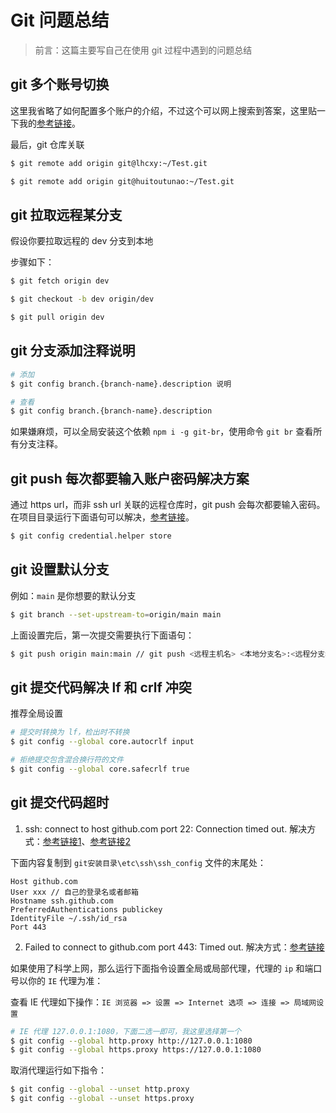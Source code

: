 # Git 问题总结

> 前言：这篇主要写自己在使用 git 过程中遇到的问题总结

## git 多个账号切换

这里我省略了如何配置多个账户的介绍，不过这个可以网上搜索到答案，这里贴一下我的[参考链接](https://www.jianshu.com/p/301afa16f471)。

最后，git 仓库关联
```sh
$ git remote add origin git@lhcxy:~/Test.git

$ git remote add origin git@huitoutunao:~/Test.git
```

## git 拉取远程某分支

假设你要拉取远程的 dev 分支到本地

步骤如下：
```sh
$ git fetch origin dev

$ git checkout -b dev origin/dev

$ git pull origin dev
```

## git 分支添加注释说明

```sh
# 添加
$ git config branch.{branch-name}.description 说明

# 查看
$ git config branch.{branch-name}.description
```

如果嫌麻烦，可以全局安装这个依赖 `npm i -g git-br`，使用命令 `git br` 查看所有分支注释。

## git push 每次都要输入账户密码解决方案

通过 https url，而非 ssh url 关联的远程仓库时，git push 会每次都要输入密码。在项目目录运行下面语句可以解决，[参考链接](https://git-scm.com/docs/gitcredentials)。
```sh
$ git config credential.helper store
```

## git 设置默认分支

例如：`main` 是你想要的默认分支
```sh
$ git branch --set-upstream-to=origin/main main
```

上面设置完后，第一次提交需要执行下面语句：
```sh
$ git push origin main:main // git push <远程主机名> <本地分支名>:<远程分支名>
```

## git 提交代码解决 lf 和 crlf 冲突

推荐全局设置
```sh
# 提交时转换为 lf，检出时不转换
$ git config --global core.autocrlf input

# 拒绝提交包含混合换行符的文件
$ git config --global core.safecrlf true
```

## git 提交代码超时

1. ssh: connect to host github.com port 22: Connection timed out.
解决方式：[参考链接1](https://blog.csdn.net/qq_41166135/article/details/81282572)、[参考链接2](https://segmentfault.com/a/1190000037797501)

下面内容复制到 `git安装目录\etc\ssh\ssh_config` 文件的末尾处：
```
Host github.com
User xxx // 自己的登录名或者邮箱
Hostname ssh.github.com
PreferredAuthentications publickey
IdentityFile ~/.ssh/id_rsa
Port 443
```

2. Failed to connect to github.com port 443: Timed out.
解决方式：[参考链接](https://blog.csdn.net/weixin_45685193/article/details/120606369)

如果使用了科学上网，那么运行下面指令设置全局或局部代理，代理的 `ip` 和端口号以你的 `IE` 代理为准：

查看 IE 代理如下操作：`IE 浏览器 => 设置 => Internet 选项 => 连接 => 局域网设置`
```sh
# IE 代理 127.0.0.1:1080，下面二选一即可，我这里选择第一个
$ git config --global http.proxy http://127.0.0.1:1080
$ git config --global https.proxy https://127.0.0.1:1080
```

取消代理运行如下指令：
```sh
$ git config --global --unset http.proxy
$ git config --global --unset https.proxy
```